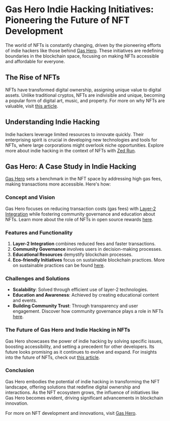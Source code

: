 # Gas Hero Indie Hacking Initiatives: Pioneering the Future of NFT Development

The world of NFTs is constantly changing, driven by the pioneering efforts of indie hackers like those behind [Gas Hero](https://www.gashero.io/). These initiatives are redefining boundaries in the blockchain space, focusing on making NFTs accessible and affordable for everyone.

## The Rise of NFTs

NFTs have transformed digital ownership, assigning unique value to digital assets. Unlike traditional cryptos, NFTs are indivisible and unique, becoming a popular form of digital art, music, and property. For more on why NFTs are valuable, visit [this article](https://www.license-token.com/wiki/why-are-nf-ts-valuable).

## Understanding Indie Hacking

Indie hackers leverage limited resources to innovate quickly. Their enterprising spirit is crucial in developing new technologies and tools for NFTs, where large corporations might overlook niche opportunities. Explore more about indie hacking in the context of NFTs with [Zed Run](https://www.license-token.com/wiki/zed-run-indie-hacking-case-studies).

## Gas Hero: A Case Study in Indie Hacking

[Gas Hero](https://www.gashero.io/) sets a benchmark in the NFT space by addressing high gas fees, making transactions more accessible. Here's how:

### Concept and Vision

Gas Hero focuses on reducing transaction costs (gas fees) with [Layer-2 Integration](https://ethereum.org/en/developers/docs/scaling/layer-2-rollups/) while fostering community governance and education about NFTs. Learn more about the role of NFTs in open source rewards [here](https://www.license-token.com/wiki/the-role-of-nf-ts-in-open-source-rewards).

### Features and Functionality

1. **Layer-2 Integration** combines reduced fees and faster transactions.
2. **Community Governance** involves users in decision-making processes.
3. **Educational Resources** demystify blockchain processes.
4. **Eco-friendly Initiatives** focus on sustainable blockchain practices. More on sustainable practices can be found [here](https://www.license-token.com/wiki/sustainable-blockchain-practices).

### Challenges and Solutions

- **Scalability**: Solved through efficient use of layer-2 technologies.
- **Education and Awareness**: Achieved by creating educational content and events.
- **Building Community Trust**: Through transparency and user engagement. Discover how community governance plays a role in NFTs [here](https://www.license-token.com/wiki/nft-community-governance).

### The Future of Gas Hero and Indie Hacking in NFTs

Gas Hero showcases the power of indie hacking by solving specific issues, boosting accessibility, and setting a precedent for other developers. Its future looks promising as it continues to evolve and expand. For insights into the future of NFTs, check out [this article](https://www.license-token.com/wiki/nft-future-predictions).

### Conclusion

Gas Hero embodies the potential of indie hacking in transforming the NFT landscape, offering solutions that redefine digital ownership and interactions. As the NFT ecosystem grows, the influence of initiatives like Gas Hero becomes evident, driving significant advancements in blockchain innovation.

For more on NFT development and innovations, visit [Gas Hero](https://www.gashero.io/).